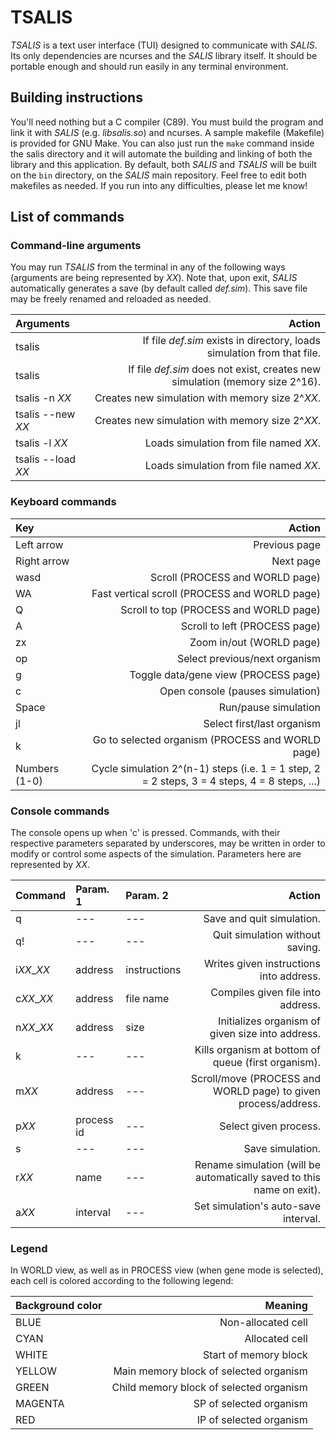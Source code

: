 # TSALIS
*TSALIS* is a text user interface (TUI) designed to communicate with *SALIS*.
Its only dependencies are ncurses and the *SALIS* library itself. It should be
portable enough and should run easily in any terminal environment.

## Building instructions
You'll need nothing but a C compiler (C89). You must build the program and link
it with *SALIS* (e.g. *libsalis.so*) and ncurses. A sample makefile
(Makefile) is provided for GNU Make. You can also just run the `make` command
inside the salis directory and it will automate the building and linking of
both the library and this application. By default, both *SALIS* and *TSALIS*
will be built on the `bin` directory, on the *SALIS* main repository. Feel
free to edit both makefiles as needed. If you run into any difficulties, please
let me know!

## List of commands
### Command-line arguments
You may run *TSALIS* from the terminal in any of the following ways (arguments
are being represented by *XX*). Note that, upon exit, *SALIS* automatically
generates a save (by default called *def.sim*). This save file may be freely
renamed and reloaded as needed.

|Arguments          |Action                                                                          |
|:------------------|-------------------------------------------------------------------------------:|
|tsalis             |If file *def.sim* exists in directory, loads simulation from that file.         |
|tsalis             |If file *def.sim* does not exist, creates new simulation (memory size 2^16).    |
|tsalis -n *XX*     |Creates new simulation with memory size 2^*XX*.                                 |
|tsalis --new *XX*  |Creates new simulation with memory size 2^*XX*.                                 |
|tsalis -l *XX*     |Loads simulation from file named *XX*.                                          |
|tsalis --load *XX* |Loads simulation from file named *XX*.                                          |

### Keyboard commands
|Key            |Action                                                                                       |
|:--------------|--------------------------------------------------------------------------------------------:|
|Left arrow     |Previous page                                                                                |
|Right arrow    |Next page                                                                                    |
|wasd           |Scroll (PROCESS and WORLD page)                                                              |
|WA             |Fast vertical scroll (PROCESS and WORLD page)                                                |
|Q              |Scroll to top (PROCESS and WORLD page)                                                       |
|A              |Scroll to left (PROCESS page)                                                                |
|zx             |Zoom in/out (WORLD page)                                                                     |
|op             |Select previous/next organism                                                                |
|g              |Toggle data/gene view (PROCESS page)                                                         |
|c              |Open console (pauses simulation)                                                             |
|Space          |Run/pause simulation                                                                         |
|jl             |Select first/last organism                                                                   |
|k              |Go to selected organism (PROCESS and WORLD page)                                             |
|Numbers (1-0)  |Cycle simulation 2^(n-1) steps (i.e. 1 = 1 step, 2 = 2 steps, 3 = 4 steps, 4 = 8 steps, ...) |

### Console commands
The console opens up when 'c' is pressed. Commands, with their respective
parameters separated by underscores, may be written in order to modify or
control some aspects of the simulation. Parameters here are represented by
*XX*.

|Command     |Param. 1    |Param. 2    |Action                                                                |
|:-----------|:-----------|:-----------|---------------------------------------------------------------------:|
|q           |---         |---         |Save and quit simulation.                                             |
|q!          |---         |---         |Quit simulation without saving.                                       |
|i*XX*\_*XX* |address     |instructions|Writes given instructions into address.                               |
|c*XX*\_*XX* |address     |file name   |Compiles given file into address.                                     |
|n*XX*\_*XX* |address     |size        |Initializes organism of given size into address.                      |
|k           |---         |---         |Kills organism at bottom of queue (first organism).                   |
|m*XX*       |address     |---         |Scroll/move (PROCESS and WORLD page) to given process/address.        |
|p*XX*       |process id  |---         |Select given process.                                                 |
|s           |---         |---         |Save simulation.                                                      |
|r*XX*       |name        |---         |Rename simulation (will be automatically saved to this name on exit). |
|a*XX*       |interval    |---         |Set simulation's auto-save interval.                                  |

### Legend
In WORLD view, as well as in PROCESS view (when gene mode is selected), each
cell is colored according to the following legend:

|Background color |Meaning                                 |
|:----------------|---------------------------------------:|
|BLUE             |Non-allocated cell                      |
|CYAN             |Allocated cell                          |
|WHITE            |Start of memory block                   |
|YELLOW           |Main memory block of selected organism  |
|GREEN            |Child memory block of selected organism |
|MAGENTA          |SP of selected organism                 |
|RED              |IP of selected organism                 |
